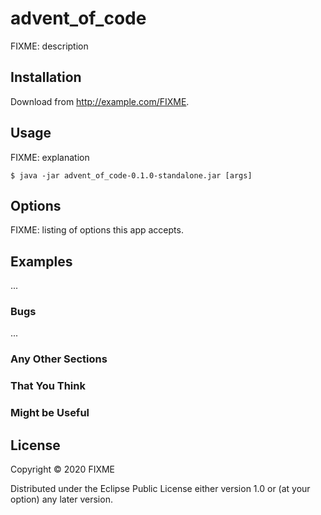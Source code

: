 # advent_of_code

FIXME: description

## Installation

Download from http://example.com/FIXME.

## Usage

FIXME: explanation

    $ java -jar advent_of_code-0.1.0-standalone.jar [args]

## Options

FIXME: listing of options this app accepts.

## Examples

...

### Bugs

...

### Any Other Sections
### That You Think
### Might be Useful

## License

Copyright © 2020 FIXME

Distributed under the Eclipse Public License either version 1.0 or (at
your option) any later version.
